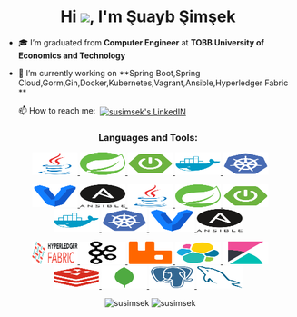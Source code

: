 <h1 align="center">Hi <img src="https://media.giphy.com/media/hvRJCLFzcasrR4ia7z/giphy.gif" width="25px">, I'm Şuayb Şimşek </h1>

- 🎓 I’m graduated from **Computer Engineer** at **TOBB University of Economics and Technology**

- 🌱 I’m currently working on **Spring Boot,Spring Cloud,Gorm,Gin,Docker,Kubernetes,Vagrant,Ansible,Hyperledger Fabric **

  📫 How to reach me:  &nbsp;<a href="https://www.linkedin.com/in/şuayb-şimşek-29b077178/" target="blank"><img align="center" alt="susimsek's LinkedIN" width="22px" src="https://raw.githubusercontent.com/peterthehan/peterthehan/master/assets/linkedin.svg" /></a>

<h3 align="center", style="text-align:center">Languages and Tools:</h3>

<p align="center">&nbsp;
<a href="https://www.java.com" target="_blank"> <img src="https://github.com/susimsek/susimsek/blob/main/images/java.svg" alt="java" width="80" height="40"/> </a>
<a href="https://spring.io/" target="_blank"> <img src="https://github.com/susimsek/susimsek/blob/main/images/spring.svg" alt="spring" width="80" height="40"/> </a>
<a href="https://spring.io/projects/spring-boot" target="_blank"> <img src="https://github.com/susimsek/susimsek/blob/main/images/spring-boot.png" alt="java" width="80" height="40"/> </a>
<a href="https://www.docker.com/" target="_blank"> <img src="https://github.com/susimsek/susimsek/blob/main/images/docker.svg" alt="docker" width="80" height="40"/> </a>
<a href="https://kubernetes.io/" target="_blank"> <img src="https://github.com/susimsek/susimsek/blob/main/images/kubernetes.svg" alt="kubernetes" width="80" height="40"/> </a>
</p>

<p align="center">&nbsp;
<a href="https://www.vagrantup.com/" target="_blank"> <img src="https://github.com/susimsek/susimsek/blob/main/images/vagrant.svg" alt="vagrant" width="80" height="40"/> </a>
<a href="https://www.ansible.com/" target="_blank"> <img src="https://github.com/susimsek/susimsek/blob/main/images/ansible.png" alt="ansible" width="80" height="40"/> </a>
<a href="https://www.java.com" target="_blank"> <img src="https://github.com/susimsek/susimsek/blob/main/images/java.svg" alt="java" width="80" height="40"/> </a>
<a href="https://spring.io/" target="_blank"> <img src="https://github.com/susimsek/susimsek/blob/main/images/spring.svg" alt="spring" width="80" height="40"/> </a>
<a href="https://spring.io/projects/spring-boot" target="_blank"> <img src="https://github.com/susimsek/susimsek/blob/main/images/spring-boot.png" alt="java" width="80" height="40"/> </a>
<a href="https://www.docker.com/" target="_blank"> <img src="https://github.com/susimsek/susimsek/blob/main/images/docker.svg" alt="docker" width="80" height="40"/> </a>
<a href="https://kubernetes.io/" target="_blank"> <img src="https://github.com/susimsek/susimsek/blob/main/images/kubernetes.svg" alt="kubernetes" width="80" height="40"/> </a>
<a href="https://www.vagrantup.com/" target="_blank"> <img src="https://github.com/susimsek/susimsek/blob/main/images/vagrant.svg" alt="vagrant" width="80" height="40"/> </a>
<a href="https://www.ansible.com/" target="_blank"> <img src="https://github.com/susimsek/susimsek/blob/main/images/ansible.png" alt="ansible" width="80" height="40"/> </a>
</p>

<p align="center">&nbsp;
<a href="https://www.hyperledger.org/use/fabric" target="_blank"> <img src="https://github.com/susimsek/susimsek/blob/main/images/hyperledger-fabric.png" alt="/hyperledger-fabric" width="80" height="40"/> </a>
<a href="https://kafka.apache.org/" target="_blank"> <img src="https://github.com/susimsek/susimsek/blob/main/images/kafka.svg" alt="kafka" width="80" height="40"/> </a> 
<a href="https://www.rabbitmq.com" target="_blank"> <img src="https://github.com/susimsek/susimsek/blob/main/images/rabbitmq.svg" alt="rabbitMQ" width="80" height="40"/> </a>
<a href="https://www.elastic.co" target="_blank"> <img src="https://github.com/susimsek/susimsek/blob/main/images/elasticsearch.svg" alt="elasticsearch" width="80" height="40"/> </a> 
<a href="https://www.elastic.co/kibana" target="_blank"> <img src="https://github.com/susimsek/susimsek/blob/main/images/kibana.svg" alt="kibana" width="80" height="40"/> </a>
<a href="https://redis.io" target="_blank"> <img src="https://github.com/susimsek/susimsek/blob/main/images/redis.svg" alt="redis" width="80" height="40"/> </a> 
<a href="https://www.mongodb.com/" target="_blank"> <img src="https://github.com/susimsek/susimsek/blob/main/images/mongodb.svg" alt="mongodb" width="80" height="40"/> </a>
<a href="https://www.postgresql.org" target="_blank"> <img src="https://github.com/susimsek/susimsek/blob/main/images/postgresql-plain.svg" alt="postgresql" width="80" height="40"/> </a> 
<a href="https://www.mysql.com/" target="_blank"> <img src="https://github.com/susimsek/susimsek/blob/main/images/mysql.svg" alt="mysql" width="80" height="40"/> </a>
</p>

<p align="center">&nbsp;
<img src="https://github-readme-stats.vercel.app/api?username=susimsek&show_icons=true&locale=en" alt="susimsek" height="150" />
<img src="https://github-readme-stats.vercel.app/api/top-langs?username=susimsek&show_icons=true&locale=en&layout=compact" alt="susimsek" height="150"/>
</p>
